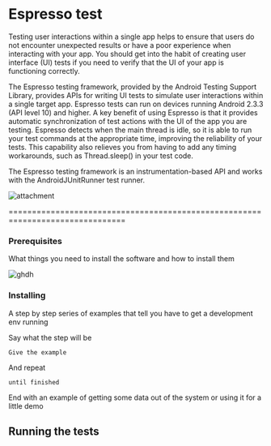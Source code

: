 # Espresso test

Testing user interactions within a single app helps to ensure that users do not encounter unexpected results or have a poor experience when interacting with your app. You should get into the habit of creating user interface (UI) tests if you need to verify that the UI of your app is functioning correctly.

The Espresso testing framework, provided by the Android Testing Support Library, provides APIs for writing UI tests to simulate user interactions within a single target app. Espresso tests can run on devices running Android 2.3.3 (API level 10) and higher. A key benefit of using Espresso is that it provides automatic synchronization of test actions with the UI of the app you are testing. Espresso detects when the main thread is idle, so it is able to run your test commands at the appropriate time, improving the reliability of your tests. This capability also relieves you from having to add any timing workarounds, such as Thread.sleep() in your test code.

The Espresso testing framework is an instrumentation-based API and works with the AndroidJUnitRunner test runner.


![attachment](https://user-images.githubusercontent.com/16405013/31254946-ed8ec96a-aa2a-11e7-80b2-ddd414db2860.png)


===============================================================================

### Prerequisites

What things you need to install the software and how to install them

![ghdh](https://user-images.githubusercontent.com/16405013/31255004-1d889f6a-aa2b-11e7-86bd-e32f1fc9ebea.png)


### Installing

A step by step series of examples that tell you have to get a development env running

Say what the step will be

```
Give the example
```

And repeat

```
until finished
```

End with an example of getting some data out of the system or using it for a little demo

## Running the tests
